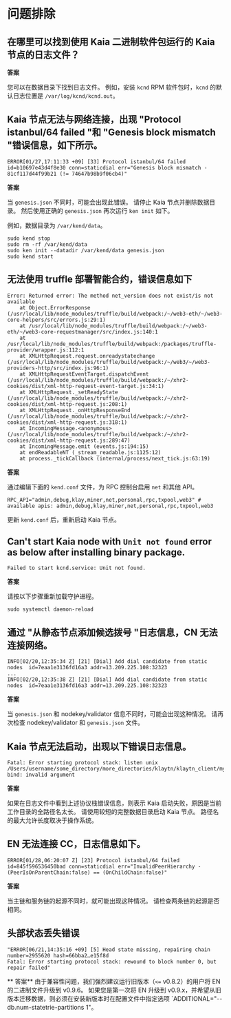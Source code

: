 # 问题排除

## 在哪里可以找到使用 Kaia 二进制软件包运行的 Kaia 节点的日志文件？ <a id="where-can-i-find-a-log-file-for-the-running-kaia-node-using-the-kaia-binary"></a>

**答案**

您可以在数据目录下找到日志文件。 例如，安装 `kcnd` RPM 软件包时，`kcnd` 的默认日志位置是 `/var/log/kcnd/kcnd.out`。

## Kaia 节点无法与网络连接，出现 "Protocol istanbul/64 failed "和 "Genesis block mismatch "错误信息，如下所示。 <a id="kaia-node-can-not-connect-to-network-with-protocol-istanbul-64-failed-and-gene"></a>

```
ERROR[01/27,17:11:33 +09] [33] Protocol istanbul/64 failed               id=b10697e43d4f8e30 conn=staticdial err="Genesis block mismatch - 81cf117d44f99b21 (!= 74647b98b9f06cb4)"
```

**答案**

当 `genesis.json` 不同时，可能会出现此错误。
请停止 Kaia 节点并删除数据目录。 然后使用正确的 `genesis.json` 再次运行 `ken init` 如下。

例如，数据目录为 `/var/kend/data`。

```
sudo kend stop
sudo rm -rf /var/kend/data
sudo ken init --datadir /var/kend/data genesis.json
sudo kend start
```

## 无法使用 truffle 部署智能合约，错误信息如下 <a id="can-t-deploy-smart-contract-using-truffle-with-following-error-message"></a>

```
Error: Returned error: The method net_version does not exist/is not available
    at Object.ErrorResponse (/usr/local/lib/node_modules/truffle/build/webpack:/~/web3-eth/~/web3-core-helpers/src/errors.js:29:1)
    at /usr/local/lib/node_modules/truffle/build/webpack:/~/web3-eth/~/web3-core-requestmanager/src/index.js:140:1
    at /usr/local/lib/node_modules/truffle/build/webpack:/packages/truffle-provider/wrapper.js:112:1
    at XMLHttpRequest.request.onreadystatechange (/usr/local/lib/node_modules/truffle/build/webpack:/~/web3/~/web3-providers-http/src/index.js:96:1)
    at XMLHttpRequestEventTarget.dispatchEvent (/usr/local/lib/node_modules/truffle/build/webpack:/~/xhr2-cookies/dist/xml-http-request-event-target.js:34:1)
    at XMLHttpRequest._setReadyState (/usr/local/lib/node_modules/truffle/build/webpack:/~/xhr2-cookies/dist/xml-http-request.js:208:1)
    at XMLHttpRequest._onHttpResponseEnd (/usr/local/lib/node_modules/truffle/build/webpack:/~/xhr2-cookies/dist/xml-http-request.js:318:1)
    at IncomingMessage.<anonymous> (/usr/local/lib/node_modules/truffle/build/webpack:/~/xhr2-cookies/dist/xml-http-request.js:289:47)
    at IncomingMessage.emit (events.js:194:15)
    at endReadableNT (_stream_readable.js:1125:12)
    at process._tickCallback (internal/process/next_tick.js:63:19)
```

**答案**

通过编辑下面的 `kend.conf` 文件，为 RPC 控制台启用 `net` 和其他 API。

```
RPC_API="admin,debug,klay,miner,net,personal,rpc,txpool,web3" # available apis: admin,debug,klay,miner,net,personal,rpc,txpool,web3
```

更新 `kend.conf` 后，重新启动 Kaia 节点。

## Can't start Kaia node with `Unit not found` error as below after installing binary package. <a id="can-t-start-kaia-node-with-unit-not-found-error-as-below-after-installing-bina"></a>

```
Failed to start kcnd.service: Unit not found.
```

**答案**

请按以下步骤重新加载守护进程。

```
sudo systemctl daemon-reload
```

## 通过 "从静态节点添加候选拨号 "日志信息，CN 无法连接网络。 <a id="cn-can-t-connect-to-network-with-add-dial-candidate-from-static-nodes-log-messag"></a>

```
INFO[02/20,12:35:34 Z] [21] [Dial] Add dial candidate from static nodes  id=7eaa1e3136fd16a3 addr=13.209.225.108:32323
...
INFO[02/20,12:35:38 Z] [21] [Dial] Add dial candidate from static nodes  id=7eaa1e3136fd16a3 addr=13.209.225.108:32323
```

**答案**

当 `genesis.json` 和 nodekey/validator 信息不同时，可能会出现这种情况。
请再次检查 nodekey/validator 和 `genesis.json` 文件。

## Kaia 节点无法启动，出现以下错误日志信息。 <a id="kaia-node-can-t-start-with-following-error-log-message"></a>

```
Fatal: Error starting protocol stack: listen unix /Users/username/some_directory/more_directories/klaytn/klaytn_client/my_test_klaytn/data/dd/klay.ipc: bind: invalid argument
```

**答案**

如果在日志文件中看到上述协议栈错误信息，则表示 Kaia 启动失败，原因是当前工作目录的全路径名太长。 请使用较短的完整数据目录启动 Kaia 节点。 路径名的最大允许长度取决于操作系统。

## EN 无法连接 CC，日志信息如下。 <a id="en-can-t-connect-to-cc-with-following-log-message"></a>

```
ERROR[01/28,06:20:07 Z] [23] Protocol istanbul/64 failed id=845f596536450bad conn=staticdial err="InvalidPeerHierarchy - (PeerIsOnParentChain:false) == (OnChildChain:false)"
```

**答案**

当主链和服务链的起源不同时，就可能出现这种情况。 请检查两条链的起源是否相同。

## 头部状态丢失错误<a id="head-state-missing-error"></a>

```
"ERROR[06/21,14:35:16 +09] [5] Head state missing, repairing chain       number=2955620 hash=66bba2…e15f8d
Fatal: Error starting protocol stack: rewound to block number 0, but repair failed"
```

\*\* 答案\*\*
由于兼容性问题，我们强烈建议运行旧版本（`<=` v0.8.2）的用户将 EN 的二进制文件升级到 v0.9.6。 如果您是第一次将 EN 升级到 v0.9.x，并希望从旧版本迁移数据，则必须在安装新版本时在配置文件中指定选项 \`ADDITIONAL="--db.num-statetrie-partitions 1"。
